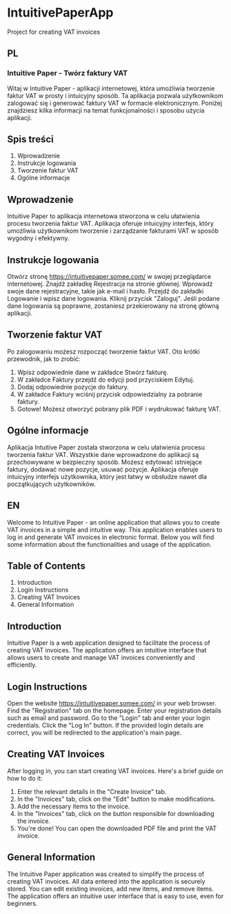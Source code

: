 # IntuitivePaperApp
Project for creating VAT invoices

## PL
### Intuitive Paper - Twórz faktury VAT
Witaj w Intuitive Paper - aplikacji internetowej, która umożliwia tworzenie faktur VAT w prosty i intuicyjny sposób. Ta aplikacja pozwala użytkownikom zalogować się i generować faktury VAT w formacie elektronicznym. Poniżej znajdziesz kilka informacji na temat funkcjonalności i sposobu użycia aplikacji.

## Spis treści
1. Wprowadzenie
2. Instrukcje logowania
3. Tworzenie faktur VAT
4. Ogólne informacje

## Wprowadzenie
Intuitive Paper to aplikacja internetowa stworzona w celu ułatwienia procesu tworzenia faktur VAT. Aplikacja oferuje intuicyjny interfejs, który umożliwia użytkownikom tworzenie i zarządzanie fakturami VAT w sposób wygodny i efektywny.

## Instrukcje logowania
Otwórz stronę https://intuitivepaper.somee.com/ w swojej przeglądarce internetowej.
Znajdź zakładkę Rejestracja na stronie głównej.
Wprowadź swoje dane rejestracyjne, takie jak e-mail i hasło.
Przejdź do zakładki Logowanie i wpisz dane logowania. 
Kliknij przycisk "Zaloguj".
Jeśli podane dane logowania są poprawne, zostaniesz przekierowany na stronę główną aplikacji.

## Tworzenie faktur VAT
Po zalogowaniu możesz rozpocząć tworzenie faktur VAT. Oto krótki przewodnik, jak to zrobić:
1. Wpisz odpowiednie dane w zakładce Stwórz fakturę.
2. W zakładce Faktury przejdź do edycji pod przyciskiem Edytuj.
3. Dodaj odpowiednie pozycje do faktury.
4. W zakładce Faktury wciśnij przycisk odpowiedzialny za pobranie faktury.
5. Gotowe! Możesz otworzyć pobrany plik PDF i wydrukować fakturę VAT.
   
## Ogólne informacje
Aplikacja Intuitive Paper została stworzona w celu ułatwienia procesu tworzenia faktur VAT.
Wszystkie dane wprowadzone do aplikacji są przechowywane w bezpieczny sposób.
Możesz edytować istniejące faktury, dodawać nowe pozycje, usuwać pozycje.
Aplikacja oferuje intuicyjny interfejs użytkownika, który jest łatwy w obsłudze nawet dla początkujących użytkowników.

## EN
Welcome to Intuitive Paper - an online application that allows you to create VAT invoices in a simple and intuitive way. This application enables users to log in and generate VAT invoices in electronic format. Below you will find some information about the functionalities and usage of the application.

## Table of Contents
1. Introduction
2. Login Instructions
3. Creating VAT Invoices
4. General Information
   
## Introduction
Intuitive Paper is a web application designed to facilitate the process of creating VAT invoices. The application offers an intuitive interface that allows users to create and manage VAT invoices conveniently and efficiently.

## Login Instructions
Open the website https://intuitivepaper.somee.com/ in your web browser.
Find the "Registration" tab on the homepage.
Enter your registration details such as email and password.
Go to the "Login" tab and enter your login credentials.
Click the "Log In" button.
If the provided login details are correct, you will be redirected to the application's main page.

## Creating VAT Invoices
After logging in, you can start creating VAT invoices. Here's a brief guide on how to do it:
1. Enter the relevant details in the "Create Invoice" tab.
2. In the "Invoices" tab, click on the "Edit" button to make modifications.
3. Add the necessary items to the invoice.
4. In the "Invoices" tab, click on the button responsible for downloading the invoice.
5. You're done! You can open the downloaded PDF file and print the VAT invoice.
   
## General Information
The Intuitive Paper application was created to simplify the process of creating VAT invoices.
All data entered into the application is securely stored.
You can edit existing invoices, add new items, and remove items.
The application offers an intuitive user interface that is easy to use, even for beginners.

